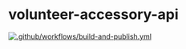 # volunteer-accessory-api

[![.github/workflows/build-and-publish.yml](https://github.com/phelliperodrigues/volunteer-accessory-api/actions/workflows/build-and-publish.yml/badge.svg)](https://github.com/phelliperodrigues/volunteer-accessory-api/actions/workflows/build-and-publish.yml)